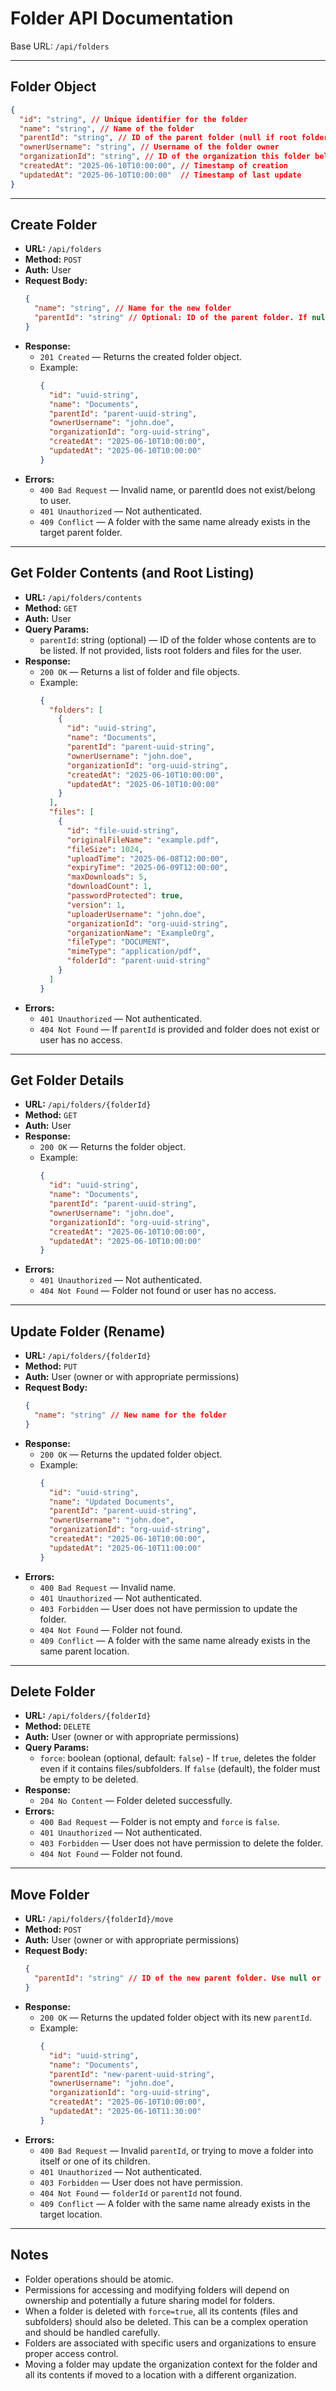 # Folder API Documentation

Base URL: `/api/folders`

---

## Folder Object
```json
{
  "id": "string", // Unique identifier for the folder
  "name": "string", // Name of the folder
  "parentId": "string", // ID of the parent folder (null if root folder)
  "ownerUsername": "string", // Username of the folder owner
  "organizationId": "string", // ID of the organization this folder belongs to
  "createdAt": "2025-06-10T10:00:00", // Timestamp of creation
  "updatedAt": "2025-06-10T10:00:00"  // Timestamp of last update
}
```

---

## Create Folder
- **URL:** `/api/folders`
- **Method:** `POST`
- **Auth:** User
- **Request Body:**
  ```json
  {
    "name": "string", // Name for the new folder
    "parentId": "string" // Optional: ID of the parent folder. If null or not provided, created in user's root.
  }
  ```
- **Response:**
  - `201 Created` — Returns the created folder object.
  - Example:
    ```json
    {
      "id": "uuid-string",
      "name": "Documents",
      "parentId": "parent-uuid-string",
      "ownerUsername": "john.doe",
      "organizationId": "org-uuid-string",
      "createdAt": "2025-06-10T10:00:00",
      "updatedAt": "2025-06-10T10:00:00"
    }
    ```
- **Errors:**
  - `400 Bad Request` — Invalid name, or parentId does not exist/belong to user.
  - `401 Unauthorized` — Not authenticated.
  - `409 Conflict` — A folder with the same name already exists in the target parent folder.

---

## Get Folder Contents (and Root Listing)
- **URL:** `/api/folders/contents`
- **Method:** `GET`
- **Auth:** User
- **Query Params:**
  - `parentId`: string (optional) — ID of the folder whose contents are to be listed. If not provided, lists root folders and files for the user.
- **Response:**
  - `200 OK` — Returns a list of folder and file objects.
  - Example:
    ```json
    {
      "folders": [
        {
          "id": "uuid-string",
          "name": "Documents",
          "parentId": "parent-uuid-string",
          "ownerUsername": "john.doe",
          "organizationId": "org-uuid-string",
          "createdAt": "2025-06-10T10:00:00",
          "updatedAt": "2025-06-10T10:00:00"
        }
      ],
      "files": [
        {
          "id": "file-uuid-string",
          "originalFileName": "example.pdf",
          "fileSize": 1024,
          "uploadTime": "2025-06-08T12:00:00",
          "expiryTime": "2025-06-09T12:00:00",
          "maxDownloads": 5,
          "downloadCount": 1,
          "passwordProtected": true,
          "version": 1,
          "uploaderUsername": "john.doe",
          "organizationId": "org-uuid-string",
          "organizationName": "ExampleOrg",
          "fileType": "DOCUMENT",
          "mimeType": "application/pdf",
          "folderId": "parent-uuid-string"
        }
      ]
    }
    ```
- **Errors:**
  - `401 Unauthorized` — Not authenticated.
  - `404 Not Found` — If `parentId` is provided and folder does not exist or user has no access.

---

## Get Folder Details
- **URL:** `/api/folders/{folderId}`
- **Method:** `GET`
- **Auth:** User
- **Response:**
  - `200 OK` — Returns the folder object.
  - Example:
    ```json
    {
      "id": "uuid-string",
      "name": "Documents",
      "parentId": "parent-uuid-string",
      "ownerUsername": "john.doe",
      "organizationId": "org-uuid-string",
      "createdAt": "2025-06-10T10:00:00",
      "updatedAt": "2025-06-10T10:00:00"
    }
    ```
- **Errors:**
  - `401 Unauthorized` — Not authenticated.
  - `404 Not Found` — Folder not found or user has no access.

---

## Update Folder (Rename)
- **URL:** `/api/folders/{folderId}`
- **Method:** `PUT`
- **Auth:** User (owner or with appropriate permissions)
- **Request Body:**
  ```json
  {
    "name": "string" // New name for the folder
  }
  ```
- **Response:**
  - `200 OK` — Returns the updated folder object.
  - Example:
    ```json
    {
      "id": "uuid-string",
      "name": "Updated Documents",
      "parentId": "parent-uuid-string",
      "ownerUsername": "john.doe",
      "organizationId": "org-uuid-string",
      "createdAt": "2025-06-10T10:00:00",
      "updatedAt": "2025-06-10T11:00:00"
    }
    ```
- **Errors:**
  - `400 Bad Request` — Invalid name.
  - `401 Unauthorized` — Not authenticated.
  - `403 Forbidden` — User does not have permission to update the folder.
  - `404 Not Found` — Folder not found.
  - `409 Conflict` — A folder with the same name already exists in the same parent location.

---

## Delete Folder
- **URL:** `/api/folders/{folderId}`
- **Method:** `DELETE`
- **Auth:** User (owner or with appropriate permissions)
- **Query Params:**
  - `force`: boolean (optional, default: `false`) - If `true`, deletes the folder even if it contains files/subfolders. If `false` (default), the folder must be empty to be deleted.
- **Response:**
  - `204 No Content` — Folder deleted successfully.
- **Errors:**
  - `400 Bad Request` — Folder is not empty and `force` is `false`.
  - `401 Unauthorized` — Not authenticated.
  - `403 Forbidden` — User does not have permission to delete the folder.
  - `404 Not Found` — Folder not found.

---

## Move Folder
- **URL:** `/api/folders/{folderId}/move`
- **Method:** `POST`
- **Auth:** User (owner or with appropriate permissions)
- **Request Body:**
  ```json
  {
    "parentId": "string" // ID of the new parent folder. Use null or omit to move to root.
  }
  ```
- **Response:**
  - `200 OK` — Returns the updated folder object with its new `parentId`.
  - Example:
    ```json
    {
      "id": "uuid-string",
      "name": "Documents",
      "parentId": "new-parent-uuid-string",
      "ownerUsername": "john.doe",
      "organizationId": "org-uuid-string",
      "createdAt": "2025-06-10T10:00:00",
      "updatedAt": "2025-06-10T11:30:00"
    }
    ```
- **Errors:**
  - `400 Bad Request` — Invalid `parentId`, or trying to move a folder into itself or one of its children.
  - `401 Unauthorized` — Not authenticated.
  - `403 Forbidden` — User does not have permission.
  - `404 Not Found` — `folderId` or `parentId` not found.
  - `409 Conflict` — A folder with the same name already exists in the target location.

---

## Notes
- Folder operations should be atomic.
- Permissions for accessing and modifying folders will depend on ownership and potentially a future sharing model for folders.
- When a folder is deleted with `force=true`, all its contents (files and subfolders) should also be deleted. This can be a complex operation and should be handled carefully.
- Folders are associated with specific users and organizations to ensure proper access control.
- Moving a folder may update the organization context for the folder and all its contents if moved to a location with a different organization.
